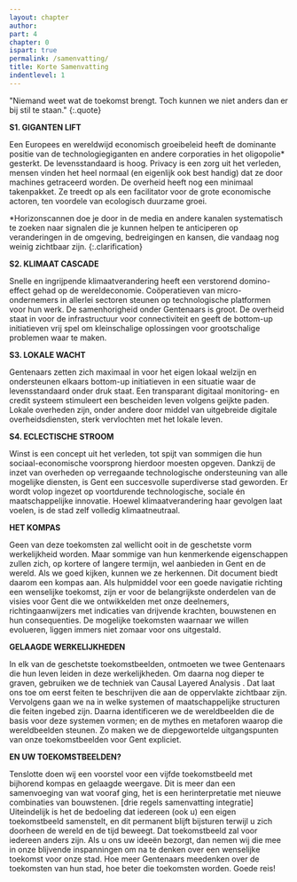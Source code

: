 ```yaml
---
layout: chapter
author: 
part: 4
chapter: 0
ispart: true
permalink: /samenvatting/
title: Korte Samenvatting
indentlevel: 1
---
```


<span>"</span>Niemand weet wat de toekomst brengt. Toch kunnen we niet anders dan er bij stil te staan.<span>"</span>
{:.quote}

**S1. GIGANTEN LIFT**

Een Europees en wereldwijd economisch groeibeleid
heeft de dominante positie van de technologiegiganten en andere corporaties in het <span class="need-clarification">oligopolie*</span> gesterkt. De levensstandaard is hoog. Privacy is een zorg uit het verleden, mensen vinden het heel normaal (en eigenlijk ook
best handig) dat ze door machines getraceerd worden. De overheid heeft nog een minimaal takenpakket. Ze treedt op als een facilitator voor de grote economische actoren, ten voordele van ecologisch duurzame groei. 

*Horizonscannen doe je door in de media en andere
kanalen systematisch te zoeken naar signalen die je
kunnen helpen te anticiperen op veranderingen in de
omgeving, bedreigingen en kansen, die vandaag nog
weinig zichtbaar zijn.
{:.clarification}

**S2. KLIMAAT CASCADE**

Snelle en ingrijpende klimaatverandering heeft een verstorend domino-effect gehad op de wereldeconomie.
Coöperatieven van micro-ondernemers in allerlei sectoren
steunen op technologische platformen voor hun werk. De
samenhorigheid onder Gentenaars is groot. De overheid
staat in voor de infrastructuur voor connectiviteit en geeft
de bottom-up initiatieven vrij spel om kleinschalige oplossingen voor grootschalige problemen waar te maken. 

**S3. LOKALE WACHT**

Gentenaars zetten zich maximaal in voor het eigen lokaal
welzijn en ondersteunen elkaars bottom-up initiatieven
in een situatie waar de levensstandaard onder druk staat.
Een transparant digitaal monitoring- en credit systeem
stimuleert een bescheiden leven volgens geijkte paden.
Lokale overheden zijn, onder andere door middel van
uitgebreide digitale overheidsdiensten, sterk vervlochten
met het lokale leven.

**S4. ECLECTISCHE STROOM**

Winst is een concept uit het verleden, tot spijt van sommigen die hun sociaal-economische voorsprong hierdoor
moesten opgeven. Dankzij de inzet van overheden
op verregaande technologische ondersteuning
van alle mogelijke diensten, is Gent een succesvolle superdiverse stad geworden. Er wordt volop
ingezet op voortdurende technologische, sociale
én maatschappelijke innovatie. Hoewel klimaatverandering haar gevolgen laat voelen, is de stad
zelf volledig klimaatneutraal.

**HET KOMPAS**

Geen van deze toekomsten zal wellicht ooit in de geschetste
vorm werkelijkheid worden. Maar sommige van hun kenmerkende eigenschappen zullen zich, op kortere of langere
termijn, wel aanbieden in Gent en de wereld. Als we goed kijken, kunnen we ze herkennen. Dit document biedt daarom
een kompas aan. Als hulpmiddel voor een goede navigatie
richting een wenselijke toekomst, zijn er voor de belangrijkste onderdelen van de visies voor Gent die we ontwikkelden
met onze deelnemers, richtingaanwijzers met indicaties
van drijvende krachten, bouwstenen en hun consequenties.
De mogelijke toekomsten waarnaar we willen evolueren,
liggen immers niet zomaar voor ons uitgestald.

**GELAAGDE WERKELIJKHEDEN**

In elk van de geschetste toekomstbeelden, ontmoeten we
twee Gentenaars die hun leven leiden in deze werkelijkheden. Om daarna nog dieper te graven, gebruiken we de techniek van Causal Layered Analysis . Dat laat ons toe om eerst
feiten te beschrijven die aan de oppervlakte zichtbaar zijn.
Vervolgens gaan we na in welke systemen of maatschappelijke structuren die feiten ingebed zijn. Daarna identificeren
we de wereldbeelden die de basis voor deze systemen vormen; en de mythes en metaforen waarop die wereldbeelden
steunen. Zo maken we de diepgewortelde uitgangspunten
van onze toekomstbeelden voor Gent expliciet.

**EN UW TOEKOMSTBEELDEN?**

Tenslotte doen wij een voorstel voor een vijfde toekomstbeeld met bijhorend kompas en gelaagde weergave. Dit is
meer dan een samenvoeging van wat vooraf ging, het is
een herinterpretatie met nieuwe combinaties van bouwstenen. [drie regels samenvatting integratie]
Uiteindelijk is het de bedoeling dat iedereen (ook u) een eigen
toekomstbeeld samenstelt, en dit permanent blijft bijsturen
terwijl u zich doorheen de wereld en de tijd beweegt. Dat toekomstbeeld zal voor iedereen anders zijn. Als u ons uw ideeën
bezorgt, dan nemen wij die mee in onze blijvende inspanningen om na te denken over een wenselijke toekomst voor onze
stad. Hoe meer Gentenaars meedenken over de toekomsten
van hun stad, hoe beter die toekomsten worden. Goede reis!